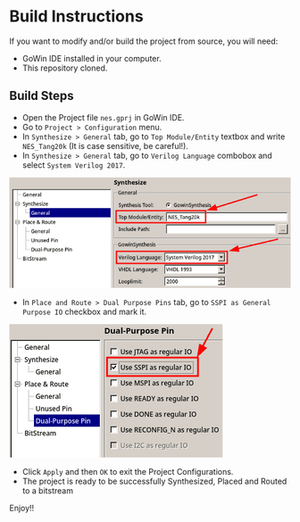 # Build Instructions

If you want to modify and/or build the project from source, you will need:

* GoWin IDE installed in your computer.
* This repository cloned.

## Build Steps

* Open the Project file `nes.gprj` in GoWin IDE.
* Go to `Project > Configuration` menu.
* In `Synthesize > General` tab, go to `Top Module/Entity` textbox and write `NES_Tang20k` (It is case sensitive, be careful!).
* In `Synthesize > General` tab, go to `Verilog Language` combobox and select `System Verilog 2017`.

<img src="images/verilog_language_selection.png">

* In `Place and Route > Dual Purpose Pins` tab, go to `SSPI as General Purpose IO` checkbox and mark it.

<img src="images/SSPI_pins_as_GPIO.png">

* Click `Apply` and then `OK` to exit the Project Configurations.
* The project is ready to be successfully Synthesized, Placed and Routed to a bitstream

Enjoy!!